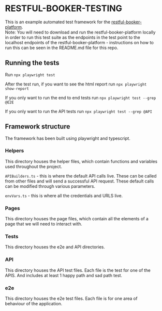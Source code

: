# RESTFUL-BOOKER-TESTING

This is an example automated test framework for the [restful-booker-platform](https://github.com/mwinteringham/restful-booker-platform).  
Note: You will need to download and run the restful-booker-platform locally in order to run this test suite as the endpoints in the test point to the localhost endpoints of the restful-booker-platform - instructions on how to run this can be seen in the README.md file for this repo.

## Running the tests
Run ```npx playwright test```

After the test run, if you want to see the html report run ```npx playwright show-report```

If you only want to run the end to end tests run ```npx playwright test --grep @E2E```

If you only want to run the API tests run ```npx playwright test --grep @API```

## Framework structure
The framework has been built using playwright and typescript.

### Helpers 
This directory houses the helper files, which contain functions and variables used throughout the project. 

```APIBuilders.ts``` - this is where the default API calls live. These can be called from other files and will send a successful API request. These default calls can be modified through various parameters.

```envVars.ts``` - this is where all the credentials and URLS live.

### Pages
This directory houses the page files, which contain all the elements of a page that we will need to interact with. 

### Tests
This directory houses the e2e and API directories. 

### API
This directory houses the API test files. 
Each file is the test for one of the APIS. And includes at least 1 happy path and sad path test. 

### e2e
This directory houses the e2e test files. 
Each file is for one area of behaviour of the application. 
